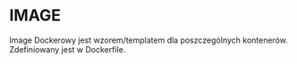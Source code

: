 # IMAGE  
Image Dockerowy jest wzorem/templatem dla poszczególnych kontenerów. Zdefiniowany jest w Dockerfile.  